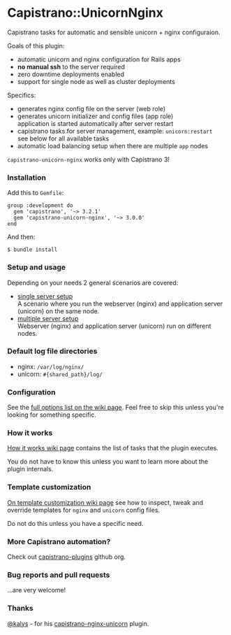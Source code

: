 # Capistrano::UnicornNginx

Capistrano tasks for automatic and sensible unicorn + nginx configuraion.

Goals of this plugin:

* automatic unicorn and nginx configuration for Rails apps
* **no manual ssh** to the server required
* zero downtime deployments enabled
* support for single node as well as cluster deployments

Specifics:

* generates nginx config file on the server (web role)
* generates unicorn initializer and config files (app role)<br/>
application is started automatically after server restart
* capistrano tasks for server management, example: `unicorn:restart`<br/>
see below for all available tasks
* automatic load balancing setup when there are multiple `app` nodes

`capistrano-unicorn-nginx` works only with Capistrano 3!

### Installation

Add this to `Gemfile`:

    group :development do
      gem 'capistrano', '~> 3.2.1'
      gem 'capistrano-unicorn-nginx', '~> 3.0.0'
    end

And then:

    $ bundle install

### Setup and usage

Depending on your needs 2 general scenarios are covered:

- [single server setup](https://github.com/capistrano-plugins/capistrano-unicorn-nginx/wiki/Single-server-setup)<br/>
  A scenario where you run the webserver (nginx) and application server
  (unicorn) on the same node.
- [multiple server setup](https://github.com/capistrano-plugins/capistrano-unicorn-nginx/wiki/Multiple-server-setup)<br/>
  Webserver (nginx) and application server (unicorn) run on different nodes.

### Default log file directories

- nginx: `/var/log/nginx/`
- unicorn: `#{shared_path}/log/`

### Configuration

See the
[full options list on the wiki page](https://github.com/capistrano-plugins/capistrano-unicorn-nginx/wiki/Configuration).
Feel free to skip this unless you're looking for something specific.

### How it works

[How it works wiki page](https://github.com/capistrano-plugins/capistrano-unicorn-nginx/wiki/How-it-works)
contains the list of tasks that the plugin executes.

You do not have to know this unless you want to learn more about the plugin internals.

### Template customization

[On template customization wiki page](https://github.com/capistrano-plugins/capistrano-unicorn-nginx/wiki/Template-customization)
see how to inspect, tweak and override templates for `nginx` and `unicorn`
config files.

Do not do this unless you have a specific need.

### More Capistrano automation?

Check out [capistrano-plugins](https://github.com/capistrano-plugins) github org.

### Bug reports and pull requests

...are very welcome!

### Thanks

[@kalys](https://github.com/kalys) - for his
[capistrano-nginx-unicorn](https://github.com/kalys/capistrano-nginx-unicorn)
plugin.
